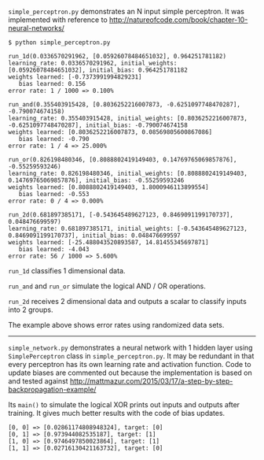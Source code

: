 `simple_perceptron.py` demonstrates an N input simple perceptron.
It was implemented with reference to
http://natureofcode.com/book/chapter-10-neural-networks/

```shell
$ python simple_perceptron.py

run_1d(0.0336570291962, [0.05926078484651032], 0.964251781182)
learning_rate: 0.0336570291962, initial_weights: [0.05926078484651032], initial_bias: 0.964251781182
weights learned: [-0.7373991994829231]
   bias learned: 0.156
error rate: 1 / 1000 => 0.100%

run_and(0.355403915428, [0.8036252216007873, -0.6251097748470287], -0.790074674158)
learning_rate: 0.355403915428, initial_weights: [0.8036252216007873, -0.6251097748470287], initial_bias: -0.790074674158
weights learned: [0.8036252216007873, 0.08569805600867086]
   bias learned: -0.790
error rate: 1 / 4 => 25.000%

run_or(0.826198480346, [0.8088802419149403, 0.14769765069857876], -0.55259593246)
learning_rate: 0.826198480346, initial_weights: [0.8088802419149403, 0.14769765069857876], initial_bias: -0.55259593246
weights learned: [0.8088802419149403, 1.8000946113899554]
   bias learned: -0.553
error rate: 0 / 4 => 0.000%

run_2d(0.681897385171, [-0.543645489627123, 0.8469091199170737], 0.048476699597)
learning_rate: 0.681897385171, initial_weights: [-0.543645489627123, 0.8469091199170737], initial_bias: 0.048476699597
weights learned: [-25.488043520893587, 14.81455345697871]
   bias learned: -4.043
error rate: 56 / 1000 => 5.600%
```

`run_1d` classifies 1 dimensional data.

`run_and` and `run_or` simulate the logical AND / OR operations.

`run_2d` receives 2 dimensional data and outputs a scalar to classify inputs into 2 groups.

The example above shows error rates using randomized data sets.

----

`simple_network.py` demonstrates a neural network with 1 hidden layer using `SimplePerceptron` class in `simple_perceptron.py`.
It may be redundant in that every perceptron has its own learning rate and activation function.
Code to update biases are commented out because the implementation is based on and tested against
http://mattmazur.com/2015/03/17/a-step-by-step-backpropagation-example/

Its `main()` to simulate the logical XOR prints out inputs and outputs after training.
It gives much better results with the code of bias updates.

```
[0, 0] => [0.02861174808948324], target: [0]
[0, 1] => [0.973944082535187], target: [1]
[1, 0] => [0.9746497850023864], target: [1]
[1, 1] => [0.02716130421163732], target: [0]
```
